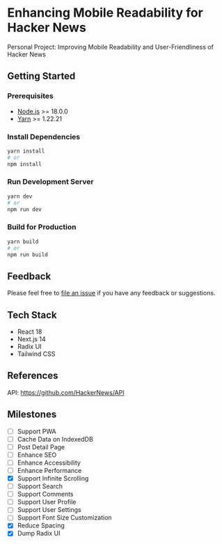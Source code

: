 # Enhancing Mobile Readability for Hacker News

Personal Project: Improving Mobile Readability and User-Friendliness of Hacker News

## Getting Started

### Prerequisites

-   [Node.js](https://nodejs.org/en/) >= 18.0.0
-   [Yarn](https://yarnpkg.com/) >= 1.22.21

### Install Dependencies

```bash
yarn install
# or
npm install
```

### Run Development Server

```bash
yarn dev
# or
npm run dev
```

### Build for Production

```bash
yarn build
# or
npm run build
```

## Feedback

Please feel free to [file an issue](https://github.com/1997roylee/Enhancing-Mobile-Readability-for-Hacker-News/issues) if you have any feedback or suggestions.

## Tech Stack

-   React 18
-   Next.js 14
-   Radix UI
-   Tailwind CSS

## References

API: https://github.com/HackerNews/API

## Milestones

-   [ ] Support PWA
-   [ ] Cache Data on IndexedDB
-   [ ] Post Detail Page
-   [ ] Enhance SEO
-   [ ] Enhance Accessibility
-   [ ] Enhance Performance
-   [x] Support Infinite Scrolling
-   [ ] Support Search
-   [ ] Support Comments
-   [ ] Support User Profile
-   [ ] Support User Settings
-   [ ] Support Font Size Customization
-   [x] Reduce Spacing
-   [x] Dump Radix UI
